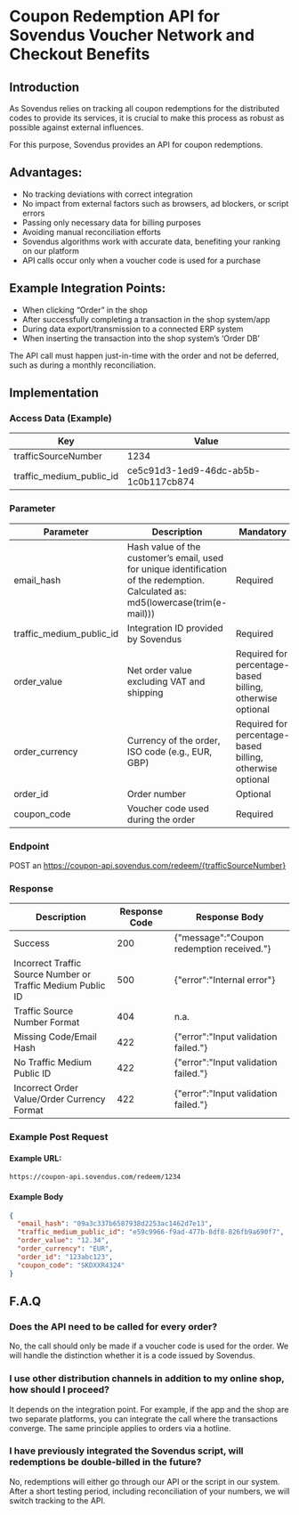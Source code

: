 # Coupon Redemption API for Sovendus Voucher Network and Checkout Benefits

## Introduction

As Sovendus relies on tracking all coupon redemptions for the distributed codes to provide its services, it is crucial to make this process as robust as possible against external influences.

For this purpose, Sovendus provides an API for coupon redemptions.

## Advantages:

- No tracking deviations with correct integration
- No impact from external factors such as browsers, ad blockers, or script errors
- Passing only necessary data for billing purposes
- Avoiding manual reconciliation efforts
- Sovendus algorithms work with accurate data, benefiting your ranking on our platform
- API calls occur only when a voucher code is used for a purchase

## Example Integration Points:

- When clicking “Order” in the shop
- After successfully completing a transaction in the shop system/app
- During data export/transmission to a connected ERP system
- When inserting the transaction into the shop system’s ‘Order DB’

The API call must happen just-in-time with the order and not be deferred, such as during a monthly reconciliation.

## Implementation

### Access Data (Example)

| Key                      | Value                                |
| ------------------------ | ------------------------------------ |
| trafficSourceNumber      | 1234                                 |
| traffic_medium_public_id | ce5c91d3-1ed9-46dc-ab5b-1c0b117cb874 |

### Parameter

| Parameter                | Description                                                                                                                       | Mandatory                                                 |
| ------------------------ | --------------------------------------------------------------------------------------------------------------------------------- | --------------------------------------------------------- |
| email_hash               | Hash value of the customer’s email, used for unique identification of the redemption. Calculated as: md5(lowercase(trim(e-mail))) | Required                                                  |
| traffic_medium_public_id | Integration ID provided by Sovendus                                                                                               | Required                                                  |
| order_value              | Net order value excluding VAT and shipping                                                                                        | Required for percentage-based billing, otherwise optional |
| order_currency           | Currency of the order, ISO code (e.g., EUR, GBP)                                                                                  | Required for percentage-based billing, otherwise optional |
| order_id                 | Order number                                                                                                                      | Optional                                                  |
| coupon_code              | Voucher code used during the order                                                                                                | Required                                                  |

### Endpoint

POST an https://coupon-api.sovendus.com/redeem/{trafficSourceNumber}

### Response

| Description                                                 | Response Code | Response Body                             |
| ----------------------------------------------------------- | ------------- | ----------------------------------------- |
| Success                                                     | 200           | {"message":"Coupon redemption received."} |
| Incorrect Traffic Source Number or Traffic Medium Public ID | 500           | {"error":"Internal error"}                |
| Traffic Source Number Format                                | 404           | n.a.                                      |
| Missing Code/Email Hash                                     | 422           | {"error":"Input validation failed."}      |
| No Traffic Medium Public ID                                 | 422           | {"error":"Input validation failed."}      |
| Incorrect Order Value/Order Currency Format                 | 422           | {"error":"Input validation failed."}      |

### Example Post Request

#### Example URL:

`https://coupon-api.sovendus.com/redeem/1234`

#### Example Body

```json
{
  "email_hash": "09a3c337b6587938d2253ac1462d7e13",
  "traffic_medium_public_id": "e59c9966-f9ad-477b-8df8-826fb9a690f7",
  "order_value": "12.34",
  "order_currency": "EUR",
  "order_id": "123abc123",
  "coupon_code": "SKDXXR4324"
}
```

## F.A.Q

### Does the API need to be called for every order?

No, the call should only be made if a voucher code is used for the order. We will handle the distinction whether it is a code issued by Sovendus.

### I use other distribution channels in addition to my online shop, how should I proceed?

It depends on the integration point. For example, if the app and the shop are two separate platforms, you can integrate the call where the transactions converge. The same principle applies to orders via a hotline.

### I have previously integrated the Sovendus script, will redemptions be double-billed in the future?

No, redemptions will either go through our API or the script in our system. After a short testing period, including reconciliation of your numbers, we will switch tracking to the API.
